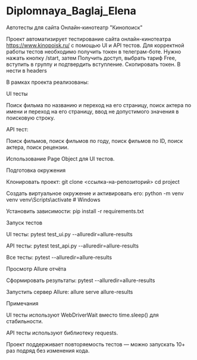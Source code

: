 # Diplomnaya_Baglaj_Elena
Автотесты для сайта Онлайн-кинотеатр "Кинопоиск"

Проект автоматизирует тестирование сайта онлайн-кинотеатра https://www.kinopoisk.ru/ с помощью UI и API тестов.
Для корректной работы тестов необходимо получить токен в телеграм-боте. Нужно нажать кнопку /start, затем
Получить доступ, выбрать тариф Free, вступить в группу и подтвердить вступление. Скопировать токен.
В нести в headers

В рамках проекта реализованы:

UI тесты

Поиск фильма по названию и переход на его страницу, поиск актера по имени и переход на его страницу, ввод
не допустимого значения в поисковую строку.

API тест:

Поиск фильмов, поиск фильмов по году, поиск фильмов по ID, поиск актера, поиск рецензии.

Использование Page Object для UI тестов.

 Подготовка окружения

Клонировать проект:
git clone <ссылка-на-репозиторий>
cd project

Создать виртуальное окружение и активировать его:
python -m venv venv
venv\Scripts\activate          # Windows

Установить зависимости:
pip install -r requirements.txt
 
Запуск тестов

UI тесты:
pytest test_ui.py --alluredir=allure-results

API тесты:
pytest test_api.py --alluredir=allure-results

Все тесты:
pytest --alluredir=allure-results


Просмотр Allure отчёта

Сформировать результаты:
pytest --alluredir=allure-results

Запустить сервер Allure:
allure serve allure-results

Примечания

UI тесты используют WebDriverWait вместо time.sleep() для стабильности.

API тесты используют библиотеку requests.

Проект поддерживает повторяемость тестов — можно запускать 10+ раз подряд без изменения кода.

